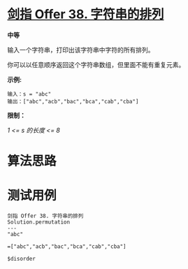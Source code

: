 # [剑指 Offer 38. 字符串的排列][cnTitle]

**中等**

输入一个字符串，打印出该字符串中字符的所有排列。



你可以以任意顺序返回这个字符串数组，但里面不能有重复元素。



**示例:** 

```
输入：s = "abc"
输出：["abc","acb","bac","bca","cab","cba"]

```



**限制：** 

 *1 <= s 的长度 <= 8* 




# 算法思路

# 测试用例
```
剑指 Offer 38. 字符串的排列
Solution.permutation
---
"abc"

=["abc","acb","bac","bca","cab","cba"]

$disorder
```

[cnTitle]: https://leetcode-cn.com/problems/zi-fu-chuan-de-pai-lie-lcof/
